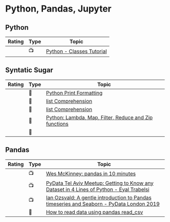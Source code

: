 # Python, Pandas, Jupyter

## Python

|Rating|Type|Topic
------------: | ------------- | -------------
||:tv:|[Python - Classes Tutorial](https://www.youtube.com/playlist?list=PL-osiE80TeTsqhIuOqKhwlXsIBIdSeYtc)

## Syntatic Sugar

|Rating|Type|Topic
------------: | ------------- | -------------
||:newspaper:|[Python Print Formatting](https://www.skillsugar.com/python-print-formatting)
||:newspaper:|[list Comprehension](https://www.programiz.com/python-programming/list-comprehension)
||:newspaper:|[list Comprehension](https://realpython.com/list-comprehension-python/)
||:newspaper:|[Python: Lambda, Map, Filter, Reduce and Zip functions](https://medium.com/analytics-vidhya/python-lambda-map-filter-reduce-and-zip-functions-73556a86a454)
||:newspaper:|[]()


## Pandas

|Rating|Type|Topic
------------: | ------------- | -------------
||:tv:|[Wes McKinney: pandas in 10 minutes](https://www.youtube.com/watch?v=_T8LGqJtuGc)|
||:tv:|[PyData Tel Aviv Meetup: Getting to Know any Dataset in 4 Lines of Python - Eyal Trabelsi](https://www.youtube.com/watch?v=ue889FbMyQE)|
||:tv:|[Ian Ozsvald: A gentle introduction to Pandas timeseries and Seaborn - PyData London 2019](https://www.youtube.com/watch?v=8upGdZMlkYM)|
||:newspaper:|[How to read data using pandas read_csv](https://honingds.com/blog/pandas-read_csv/)|

